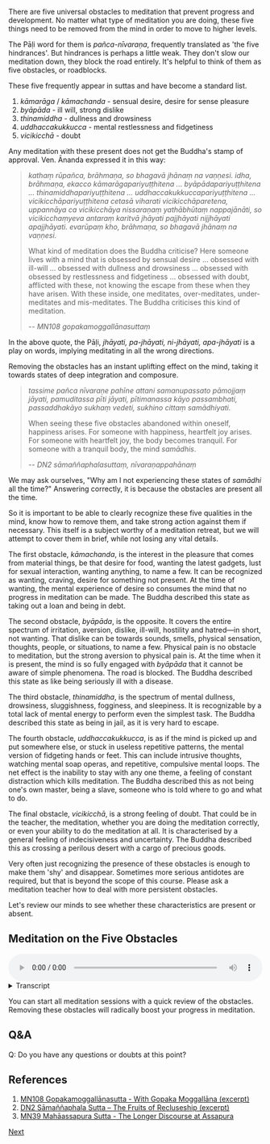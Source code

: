 There are five universal obstacles to meditation that prevent progress and development. No matter what type of meditation you are doing, these five things need to be removed from the mind in order to move to higher levels.

The Pāḷi word for them is *pañca-nīvaraṇa*, frequently translated as 'the five hindrances'. But hindrances is perhaps a little weak. They don't slow our meditation down, they block the road entirely. It's helpful to think of them as five obstacles, or roadblocks.

These five frequently appear in suttas and have become a standard list.

1. *kāmarāga* / *kāmachanda* - sensual desire, desire for sense pleasure
2. *byāpāda* - ill will, strong dislike
3. *thinamiddha* - dullness and drowsiness
4. *uddhaccakukkucca* - mental restlessness and fidgetiness
5. *vicikicchā* - doubt

Any meditation with these present does not get the Buddha's stamp of approval. Ven. Ānanda expressed it in this way:

> *kathaṃ rūpañca, brāhmaṇa, so bhagavā jhānaṃ na vaṇṇesi. idha, brāhmaṇa, ekacco kāmarāgapariyuṭṭhitena ... byāpādapariyuṭṭhitena ... thinamiddhapariyuṭṭhitena ... uddhaccakukkuccapariyuṭṭhitena ... vicikicchāpariyuṭṭhitena cetasā viharati vicikicchāparetena, uppannāya ca vicikicchāya nissaraṇaṃ yathābhūtaṃ nappajānāti, so vicikicchaṃyeva antaraṃ karitvā jhāyati pajjhāyati nijjhāyati apajjhāyati. evarūpaṃ kho, brāhmaṇa, so bhagavā jhānaṃ na vaṇṇesi.*
> 
> What kind of meditation does the Buddha criticise? Here someone lives with a mind that is obsessed by sensual desire ... obsessed with ill-will ... obsessed with dullness and drowsiness ... obsessed with obsessed by restlessness and fidgetiness ... obsessed with doubt, afflicted with these, not knowing the escape from these when they have arisen. With these inside, one meditates, over-meditates, under-meditates and mis-meditates. The Buddha criticises this kind of meditation.
> 
> -- *MN108 gopakamoggallānasuttaṃ*

In the above quote, the Pāḷi, *jhāyati, pa-jhāyati, ni-jhāyati, apa-jhāyati* is a play on words, implying meditating in all the wrong directions.

Removing the obstacles has an instant uplifting effect on the mind, taking it towards states of deep integration and composure.

> *tassime pañca nīvaraṇe pahīne attani samanupassato pāmojjaṃ jāyati, pamuditassa pīti jāyati, pītimanassa kāyo passambhati, passaddhakāyo sukhaṃ vedeti, sukhino cittaṃ samādhiyati.*
> 
> When seeing these five obstacles abandoned within oneself, happiness arises. For someone with happiness, heartfelt joy arises. For someone with heartfelt joy, the body becomes tranquil. For someone with a tranquil body, the mind *samādhis*.
> 
> -- *DN2 sāmaññaphalasuttaṃ, nīvaraṇappahānaṃ* 

We may ask ourselves, "Why am I not experiencing these states of *samādhi* all the time?" Answering correctly, it is because the obstacles are present all the time.

So it is important to be able to clearly recognize these five qualities in the mind, know how to remove them, and take strong action against them if necessary. This itself is a subject worthy of a meditation retreat, but we will attempt to cover them in brief, while not losing any vital details.

The first obstacle, *kāmachanda*, is the interest in the pleasure that comes from material things, be that desire for food, wanting the latest gadgets, lust for sexual interaction, wanting anything, to name a few. It can be recognized as wanting, craving, desire for something not present. At the time of wanting, the mental experience of desire so consumes the mind that no progress in meditation can be made. The Buddha described this state as taking out a loan and being in debt.

The second obstacle, *byāpāda*, is the opposite. It covers the entire spectrum of irritation, aversion, dislike, ill-will, hostility and hatred—in short, not wanting. That dislike can be towards sounds, smells, physical sensation, thoughts, people, or situations, to name a few. Physical pain is no obstacle to meditation, but the strong aversion to physical pain is. At the time when it is present, the mind is so fully engaged with *byāpāda* that it cannot be aware of simple phenomena. The road is blocked. The Buddha described this state as like being seriously ill with a disease.

The third obstacle, *thinamiddha*, is the spectrum of mental dullness, drowsiness, sluggishness, fogginess, and sleepiness. It is recognizable by a total lack of mental energy to perform even the simplest task. The Buddha described this state as being in jail, as it is very hard to escape.

The fourth obstacle, *uddhaccakukkucca*, is as if the mind is picked up and put somewhere else, or stuck in useless repetitive patterns, the mental version of fidgeting hands or feet. This can include intrusive thoughts, watching mental soap operas, and repetitive, compulsive mental loops. The net effect is the inability to stay with any one theme, a feeling of constant distraction which kills meditation. The Buddha described this as not being one's own master, being a slave, someone who is told where to go and what to do.

The final obstacle, *vicikicchā*, is a strong feeling of doubt. That could be in the teacher, the meditation, whether you are doing the meditation correctly, or even your ability to do the meditation at all. It is characterised by a general feeling of indecisiveness and uncertainty. The Buddha described this as crossing a perilous desert with a cargo of precious goods.

Very often just recognizing the presence of these obstacles is enough to make them 'shy' and disappear. Sometimes more serious antidotes are required, but that is beyond the scope of this course. Please ask a meditation teacher how to deal with more persistent obstacles.

Let's review our minds to see whether these characteristics are present or absent.

## Meditation on the Five Obstacles


<audio controls style="width: 100%; max-width: 600px;">
    <source src="assets/audio/03-02-five-obstacles.mp3" type="audio/mpeg">
</audio>



<details>
<summary>Transcript</summary>
 
Let's take a look at the five obstacles within the mind.

Is there any sensual desire in your mind right now?

What are its recognizable characteristics?

It is recognizable as: wanting, desire, craving, very often accompanied by an image in the mind of the object that you desire.

Notice what the mind is like when these characteristics are present.

Very often, just recognizing the obstacle is enough to remove it.

Notice what the mind is like when there is no sensual desire.

What does it feel like when it is absent?

The mere absence of sensual desire provides a measure of happiness.

---
Is there any ill-will in your mind right now?

What are its recognizable characteristics?

It is recognizable as: not wanting, irritation, aversion, resistance, disliking, arguing, hatred.

Notice what the mind is like when these characteristics are present.

Very often, just recognizing the obstacle is enough to remove it.

Notice what the mind is like when there is no ill-will.

What does it feel like when it is absent?

The mere absence of ill-will provides a measure of happiness.

---
Is there any dullness and drowsiness in your mind right now?

What are its recognizable characteristics?

It is recognizable as: The total lack of mental energy and flexibility, dullness, lethargy, fogginess, murkiness, literally stiffness, inflexibility. If you put the mind somewhere it just slides off, it has no staying power. There is the complete inability to stay with a theme of reflection because of sluggishness.

Notice what the mind is like when these characteristics are present.

Very often, just recognizing the obstacle is enough to remove it.

Notice what the mind is like when there is no dullness and drowsiness.

What does it feel like when it is absent?

The mere absence of dullness and drowsiness provides a measure of happiness.

---
Is there any restlessness and fidgeting in your mind right now?

What are its recognizable characteristics?

It is recognizable as: jumping from thought to thought, looping over some repetitive thought, or obsessing over some past action. There is the complete inability to stay with a theme of reflection because of over-activity in the mind.

Notice what the mind is like when these characteristics are present.

Very often, just recognizing the obstacle is enough to remove it.

Notice what the mind is like when there is no restlessness and fidgeting.

What does it feel like when it is absent?

The mere absence of restlessness and fidgeting provides a measure of happiness.

---
Is there any doubt in your mind right now?

What are its recognizable characteristics?

It is recognizable as: uncertainty, confusion, not knowing what's happening, not knowing what to do next, being uncertain about the teacher, being uncertain about the teaching, being uncertain about the meditation itself, being uncertain about how to practice the meditation, being uncertain about the results of the meditation, being uncertain about your ability to achieve those results.

Notice what the mind is like when these characteristics are present.

Very often, just recognizing the obstacle is enough to remove it.

Notice what the mind is like when there is no doubt.

What does it feel like when it is absent?

The mere absence of doubt provides a measure of happiness.

--- 
Get to know these five obstacles really well. 

1. Sensual desire
2. Ill-will
3. Dullness and drowsiness
4. Restlessness and fidgeting
5. Doubt

Learn to recognize when they are present. 

Learn to recognize when they are absent. 

Enjoy a mind that is free from these obstacles. 

Your progress in meditation depends on it.


</details>


You can start all meditation sessions with a quick review of the obstacles. Removing these obstacles will radically boost your progress in meditation.

## Q&A

Q: Do you have any questions or doubts at this point?

## References
1. <a href="9.2.%20Sutta%20References.html#mn108-gopakamoggallanasutta-with-gopaka-moggallana-excerpt">MN108 Gopakamoggallānasutta - With Gopaka Moggallāna (excerpt)</a>
2. <a href="9.2.%20Sutta%20References.html#dn2-samannaphala-sutta-the-fruits-of-recluseship-excerpt">DN2 Sāmaññaphala Sutta – The Fruits of Recluseship (excerpt)</a>
3. <a href="9.2.%20Sutta%20References.html#mn39-mahaassapura-sutta-the-longer-discourse-at-assapura">MN39 Mahāassapura Sutta - The Longer Discourse at Assapura</a>


<a href="3.3. Samatha Vipassanā.html">Next</a>

